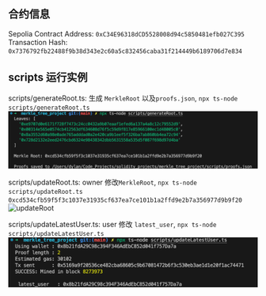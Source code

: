 ## 合约信息

Sepolia Contract Address: `0xC34E96318dCD5528008d94c5850481efb027C395`
Transaction Hash: `0x7376792fb22488f9b38d343e2c60a5c832456caba31f214449b6189706d7e834`

## scripts 运行实例

scripts/generateRoot.ts: 生成 `MerkleRoot` 以及`proofs.json`, `npx ts-node scripts/generateRoot.ts`
![generateRoot](imgs/generateRoot.png)

scripts/updateRoot.ts: owner 修改`MerkleRoot`, `npx ts-node scripts/updateRoot.ts 0xcd534cfb59f5f3c1037e31935cf637ea7ce101b1a2ffd9e2b7a356977d9b9f20`  
![updateRoot](imgs/image.png)

scripts/updateLatestUser.ts: user 修改 `latest_user`, `npx ts-node scripts/updateLatestUser.ts`
![updateLatestUser](./imgs/updateLatestUser.png)
